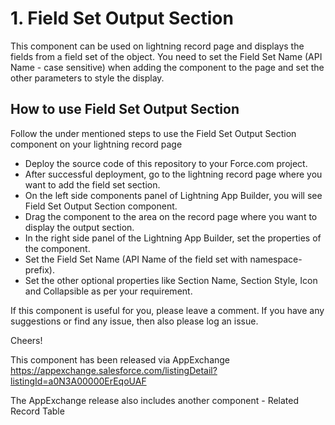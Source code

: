 # 1. Field Set Output Section
This component can be used on lightning record page and displays the fields from a field set of the object. You need to set the Field Set Name (API Name - case sensitive) when adding the component to the page and set the other parameters to style the display.

## How to use Field Set Output Section
Follow the under mentioned steps to use the Field Set Output Section component on your lightning record page
* Deploy the source code of this repository to your Force.com project.
* After successful deployment, go to the lightning record page where you want to add the field set section.
* On the left side components panel of Lightning App Builder, you will see Field Set Output Section component.
* Drag the component to the area on the record page where you want to display the output section.
* In the right side panel of the Lightning App Builder, set the properties of the component.
* Set the Field Set Name (API Name of the field set with namespace-prefix).
* Set the other optional properties like Section Name, Section Style, Icon and Collapsible as per your requirement.

If this component is useful for you, please leave a comment. If you have any suggestions or find any issue, then also please log an issue.

Cheers!


This component has been released via AppExchange
https://appexchange.salesforce.com/listingDetail?listingId=a0N3A00000ErEqoUAF

The AppExchange release also includes another component - Related Record Table
